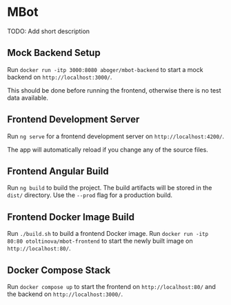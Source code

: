 # MBot

TODO: Add short description

## Mock Backend Setup

Run `docker run -itp 3000:8080 aboger/mbot-backend` to start a mock backend on `http://localhost:3000/`.

This should be done before running the frontend, otherwise there is no test data available.

## Frontend Development Server

Run `ng serve` for a frontend development server on `http://localhost:4200/`.

The app will automatically reload if you change any of the source files.

## Frontend Angular Build

Run `ng build` to build the project. The build artifacts will be stored in the `dist/` directory. Use the `--prod` flag for a production build.

## Frontend Docker Image Build

Run `./build.sh` to build a frontend Docker image.
Run `docker run -itp 80:80 otoltinova/mbot-frontend` to start the newly built image on `http://localhost:80/`.

## Docker Compose Stack

Run `docker compose up` to start the frontend on `http://localhost:80/` and the backend on `http://localhost:3000/`.


